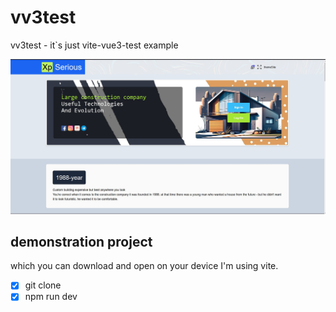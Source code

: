 # vv3test
vv3test - it`s just vite-vue3-test example 

![project xp-serious](https://github.com/Viacheslav1998/vv3test/raw/main/vv3t.jpg)
## demonstration project 
which you can download and open on your device 
I'm using vite.

- [x] git clone
- [x] npm run dev